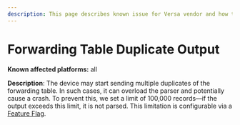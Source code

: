 ```yaml
---
description: This page describes known issue for Versa vendor and how to fix it.
---
```


# Forwarding Table Duplicate Output

**Known affected platforms:** all

**Description**: The device may start sending multiple duplicates of the forwarding table. In such cases, it can overload the parser and potentially cause a crash.
To prevent this, we set a limit of 100,000 records—if the output exceeds this limit, it is not parsed.
This limitation is configurable via a [Feature Flag](../../../../System_Administration/Command_Line_Interface/Feature_Flags.md#versa-vos-forwarding-table).
